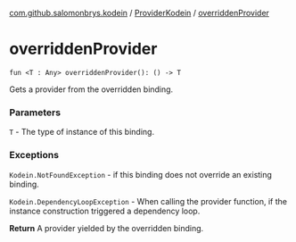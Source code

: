 [com.github.salomonbrys.kodein](../index.md) / [ProviderKodein](index.md) / [overriddenProvider](.)

# overriddenProvider

`fun <T : Any> overriddenProvider(): () -> T`

Gets a provider from the overridden binding.

### Parameters

`T` - The type of instance of this binding.

### Exceptions

`Kodein.NotFoundException` - if this binding does not override an existing binding.

`Kodein.DependencyLoopException` - When calling the provider function, if the instance construction triggered a dependency loop.

**Return**
A provider yielded by the overridden binding.

